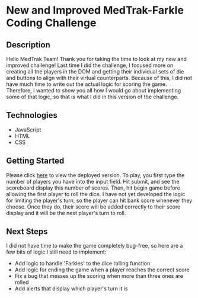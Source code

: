 # New and Improved MedTrak-Farkle Coding Challenge

## Description

Hello MedTrak Team! Thank you for taking the time to look at my new and improved challenge! Last time I did the challenge, I focused more on creating all the players in the DOM and getting their individual sets of die and buttons to align with their virtual counterparts. Because of this, I did not have much time to write out the actual logic for scoring the game. Therefore, I wanted to show you all how I would go about implementing some of that logic, so that is what I did in this version of the challenge.

## Technologies

- JavaScript
- HTML
- CSS

## Getting Started

Please click [here](https://colleenobrien3.github.io/practice/) to view the deployed version.
To play, you first type the number of players you have into the input field. Hit submit, and see the scoreboard display this number of scores. Then, hit begin game before allowing the first player to roll the dice. I have not yet developed the logic for limiting the player's turn, so the player can hit bank score whenever they choose. Once they do, their score will be added correctly to their score display and it will be the next player's turn to roll.

## Next Steps

I did not have time to make the game completely bug-free, so here are a few bits of logic I still need to implement:

- Add logic to handle 'Farkles' to the dice rolling function
- Add logic for ending the game when a player reaches the correct score
- Fix a bug that messes up the scoring when more than three ones are rolled
- Add alerts that display which player's turn it is
